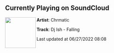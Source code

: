 ## Currently Playing on SoundCloud

[<img align="left" width="100" src="https://i1.sndcdn.com/artworks-zwAQ42247biF3bPz-GqSl9A-t500x500.jpg">](https://soundcloud.com/chrmaticrecords/dj-ish-falling)

**Artist**: Chrmatic 

**Track**: Dj Ish - Falling

Last updated at 06/27/2022 08:08
